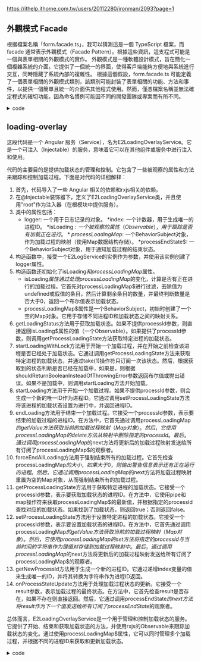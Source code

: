https://ithelp.ithome.com.tw/users/20112280/ironman/2093?page=1

## 外觀模式 Facade

根据檔案名稱「form.facade.ts」，我可以猜測這是一個 TypeScript 檔案，而 facade 通常表示外觀模式（Facade Pattern）。根據這些資訊，這支程式可能是一個與表單相關的外觀模式的實作。
外觀模式是一種軟體設計模式，旨在簡化一個複雜系統的介面。它提供了一個統一的界面，使得客戶端能夠方便地與系統進行交互，同時隱藏了系統內部的複雜性。
根據這個假設，form.facade.ts 可能定義了一個表單相關的外觀模式類別，該類別可能封裝了表單相關的功能、方法和事件，以提供一個簡單且統一的介面供其他程式使用。然而，僅憑檔案名稱並無法確定程式的確切功能，因為命名慣例可能因不同的開發團隊或專案而有所不同。

<details>
<summary>code</summary>

```typescript
import { Injectable } from '@angular/core';
import { facadeFactory, StateUtils } from '@spartacus/core';
import { BehaviorSubject, Observable } from 'rxjs';
import { ErrorModel } from '../../../core/models/error.model';
import { FormGroup } from '../controls/form-controls';
import { FORM_CORE_FEATURE } from '../form-feature-name';
import { Form } from '../models/form-models';

@Injectable({
  providedIn: 'root',
  useFactory: () =>
    facadeFactory({
      facade: FormFacade,
      feature: FORM_CORE_FEATURE,
      methods: [
        'getCompleteFormStepLoading',
        'getCompleteFormStepSuccess',
        'getCompleteFormStepError',
      ],
      async: true,
    }),
})
export abstract class FormFacade {
  abstract getCompleteFormStepLoading(
    formId: string,
    formStepId: string
  ): Observable<boolean>;
  abstract getCompleteFormStepSuccess(
    formId: string,
    formStepId: string
  ): Observable<boolean>;
  abstract getCompleteFormStepError(
    formId: string,
    formStepId: string
  ): Observable<boolean>;
}
```
  
</details>

## loading-overlay

这段代码是一个 Angular 服务（Service），名为E2LoadingOverlayService。它是一个可注入（Injectable）的服务，意味着它可以在其他组件或服务中进行注入和使用。

代码的主要目的是提供加载状态的管理和控制。它包含了一些被观察的属性和方法来跟踪和控制加载过程。下面是对代码的详细解释：

1. 首先，代码导入了一些 Angular 相关的依赖和rxjs相关的依赖。
2. 在@Injectable装饰器下，定义了E2LoadingOverlayService类，并且使用"root"作为注入器（在根模块中提供服务）。
3. 类中的属性包括：
   * logger: 一个用于日志记录的对象。
   *index: 一个计数器，用于生成唯一的进程ID。
   *isLoading$: 一个被观察的属性（Observable），用于跟踪是否有加载正在进行。
   *processLoadingMap$: 一个BehaviorSubject对象，作为加载过程的映射（使用Map数据结构存储）。
   *processEndState$: 一个BehaviorSubject对象，用于通知加载过程的结束状态。
4. 构造函数中，接受一个E2LogService的实例作为参数，并使用该实例创建了logger属性。
5. 构造函数还初始化了isLoading$和processLoadingMap$属性。
   * isLoading$属性通过处理processLoadingMap$的变化，计算是否有正在进行的加载过程。它首先对processLoadingMap$进行过滤，去除值为undefined或假值的条目，然后计算剩余条目的数量，并最终判断数量是否大于0，返回一个布尔值表示加载状态。
   * processLoadingMap$属性是一个BehaviorSubject，初始时创建了一个空的Map对象。它用于存储不同进程ID和加载状态之间的映射关系。
6. getLoadingStatus方法用于获取加载状态。如果不提供processId参数，则直接返回isLoading$属性的值（一个Observable<boolean>）。如果提供了processId参数，则调用getProcessLoadingState方法获取特定进程的加载状态。
7. startLoadingWithLock方法用于开始一个加载过程，并在开始之前检查该进程是否已经处于加载状态。它通过调用getProcessLoadingState方法来获取特定进程的加载状态，并通过take(1)操作符只订阅一次该状态。然后，根据获取到的状态判断是否已经在加载中，如果是，则根据shouldReturnBooleanInsteadOfThrowingError参数返回布尔值或抛出错误。如果不是加载中，则调用startLoading方法开始加载。
8. startLoading方法用于开始一个加载过程。如果不提供processId参数，则会生成一个新的唯一ID作为进程ID。它通过调用setProcessLoadingState方法将该进程的加载状态设置为进行中，并返回进程ID。
9. endLoading方法用于结束一个加载过程。它接受一个processId参数，表示要结束的加载过程的进程ID。在方法中，它首先通过调用processLoadingMap$的getValue方法获取当前的加载过程映射（Map对象）。然后，它使用processLoadingMap的delete方法从映射中删除指定的processId。最后，通过调用processLoadingMap$的next方法将更新后的加载过程映射发送给所有订阅了processLoadingMap$的观察者。
10. forceEndAllLoading方法用于强制结束所有的加载过程。它首先检查processLoadingMap$的大小，如果大于0，则输出警告信息表示还有正在运行的进程。然后，它通过调用processLoadingMap$的next方法将加载过程映射重置为空的Map对象，从而强制结束所有的加载过程。
11. getProcessLoadingState方法用于获取特定进程的加载状态。它接受一个processId参数，表示要获取加载状态的进程ID。在方法中，它使用pipe和map操作符来获取processLoadingMap$的最新值，并根据指定的processId查找对应的加载状态。如果找到了加载状态，则返回true；否则返回false。
12. setProcessLoadingState方法用于设置特定进程的加载状态。它接受一个processId参数，表示要设置加载状态的进程ID。在方法中，它首先通过调用processLoadingMap$的getValue方法获取当前的加载过程映射（Map对象）。然后，它使用processLoadingMap的set方法将指定的processId与当前时间的字符串作为键值对存储到加载过程映射中。最后，通过调用processLoadingMap$的next方法将更新后的加载过程映射发送给所有订阅了processLoadingMap$的观察者。
13. getNewProcessId方法用于生成一个新的进程ID。它通过递增index变量的值来生成唯一的ID，并将其转换为字符串作为进程ID返回。
14. onProcessStateUpdate方法用于处理加载过程状态的更新。它接受一个result参数，表示加载过程的最终状态。在方法中，它首先检查result是否存在，如果不存在则直接返回。然后，它通过调用processEndState$的next方法将result作为下一个值发送给所有订阅了processEndState$的观察者。

总体而言，E2LoadingOverlayService是一个用于管理和控制加载状态的服务。它提供了开始、结束和获取加载状态的方法，并使用rxjs的Observable来跟踪加载状态的变化。通过使用processLoadingMap$属性，它可以同时管理多个加载过程，并根据不同的进程ID来获取和更新加载状态。
  
<details>
<summary>code</summary>
 
 ```typescript 
 import { Injectable } from '@angular/core';
import { BehaviorSubject, Observable } from 'rxjs';
import { distinctUntilChanged, map, take, tap } from 'rxjs/operators';
import { LogService } from '../-log';

@Injectable({
  providedIn: 'root',
})
export class LoadingOverlayService {
  logger = this.logService.getLogger('LoadingOverlayService');
  private index = 0;

  private readonly isLoading$: Observable<boolean>;

  private processLoadingMap$: BehaviorSubject<Map<string, string>>;

  processEndState$ = new BehaviorSubject(undefined);

  constructor(protected logService: LogService) {
    this.processLoadingMap$ = new BehaviorSubject<Map<string, string>>(
      new Map()
    );
    this.isLoading$ = this.processLoadingMap$.pipe(
      map(processLoadingMap => {
        if (processLoadingMap) {
          return new Map(
            [...processLoadingMap].filter(
              ([k, v]) => typeof v !== 'undefined' && v
            )
          );
        } else {
          return new Map();
        }
      }),
      map((processes: Map<string, string>) => {
        this.logger.debug('Loading processing count: ', processes.size);
        this.logger.debug('Active processes:', [processes.keys()]);
        return processes.size;
      }),
      distinctUntilChanged(),
      map((count: number) => count > 0)
    );
  }

  public getLoadingStatus(processId?: string): Observable<boolean> {
    return !!!processId
      ? this.isLoading$
      : this.getProcessLoadingState(processId);
  }

  public startLoadingWithLock(
    processId: string,
    shouldReturnBooleanInsteadOfThrowingError?: boolean
  ): boolean {
    let isLoading = false;
    this.getProcessLoadingState(processId)
      .pipe(
        take(1),
        tap(isProcessing => {
          isLoading = isProcessing;
        })
      )
      .subscribe();
    if (isLoading) {
      if (shouldReturnBooleanInsteadOfThrowingError) {
        return false;
      } else {
        throw new Error(`process is locked - processId: ${processId}`);
      }
    }
    this.startLoading(processId);
    return true;
  }

  public startLoading(processId?: string): string {
    this.logger.debug('Loading started for process', processId);
    if (!!!processId) {
      processId = this.getNewProcessId();
    }
    this.setProcessLoadingState(processId);
    return processId;
  }

  public endLoading(processId: string) {
    this.logger.debug('Loading ended for process', processId);
    const processLoadingMap = this.processLoadingMap$.getValue();
    processLoadingMap.delete(processId);
    this.processLoadingMap$.next(processLoadingMap);
  }

  public forceEndAllLoading() {
    if (this.processLoadingMap$.getValue().size > 0) {
      this.logger.warn(
        `Requested to end all loading when there are still ${
          this.processLoadingMap$.getValue().size
        } process running`
      );
    }
    this.processLoadingMap$.next(new Map<string, string>());
  }

  public getProcessLoadingState(processId: string): Observable<boolean> {
    return this.processLoadingMap$.pipe(
      map(processLoadingMap => !!processLoadingMap.get(processId))
    );
  }

  private setProcessLoadingState(processId: string): void {
    const processLoadingMap = this.processLoadingMap$.getValue();
    processLoadingMap.set(processId, new Date().toUTCString());
    this.processLoadingMap$.next(processLoadingMap);
  }

  private getNewProcessId(): string {
    this.index++;
    return this.index.toString();
  }

  onProcessStateUpdate(result: string) {
    if (!result) {
      return;
    }
    this.processEndState$.next(result);
  }
}

 ``` 
  
</details> 
  
